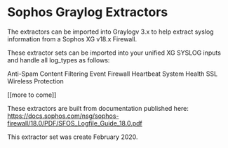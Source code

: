 # Sophos Graylog Extractors

The extractors can be imported into Graylogv 3.x to help extract syslog information from a Sophos XG v18.x Firewall.

These extractor sets can be imported into your unified XG SYSLOG inputs and handle all log_types as follows:

Anti-Spam
Content Filtering
Event
Firewall
Heartbeat
System Health
SSL
Wireless Protection

[[more to come]]

These extractors are built from documentation published here: https://docs.sophos.com/nsg/sophos-firewall/18.0/PDF/SFOS_Logfile_Guide_18.0.pdf

This extractor set was create February 2020.
